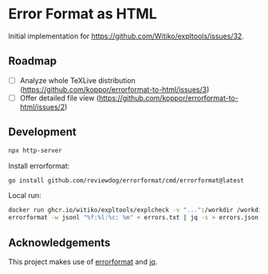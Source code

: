 # Error Format as HTML

Initial implementation for https://github.com/Witiko/expltools/issues/32.

## Roadmap

- [ ] Analyze whole TeXLive distribution (https://github.com/koppor/errorformat-to-html/issues/3)
- [ ] Offer detailed file view (https://github.com/koppor/errorformat-to-html/issues/2)

## Development

```bash
npx http-server
```

Install errorformat:

```bash
go install github.com/reviewdog/errorformat/cmd/errorformat@latest
```

Local run:

```bash
docker run ghcr.io/witiko/expltools/explcheck -v "...":/workdir /workdir/expltools/explcheck/testfiles/e102.tex > errors.txt
errorformat -w jsonl "%f:%l:%c: %m" < errors.txt | jq -s > errors.json
```

## Acknowledgements

This project makes use of [errorformat](https://github.com/reviewdog/errorformat) and [jq](https://jqlang.github.io/jq/).
